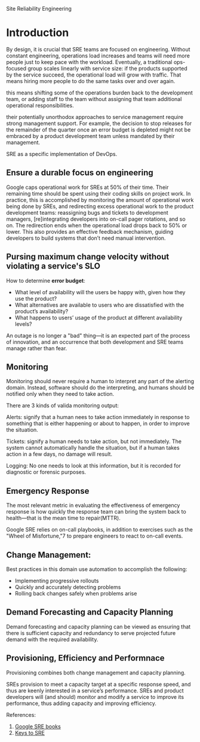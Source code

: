 Site Reliability Engineering

# Introduction

By design, it is crucial that SRE teams are focused on engineering. Without constant engineering, operations load increases and teams will need more people just to keep pace with the workload. Eventually, a traditional ops-focused group scales linearly with service size: if the products supported by the service succeed, the operational load will grow with traffic. That means hiring more people to do the same tasks over and over again.

this means shifting some of the operations burden back to the development team, or adding staff to the team without assigning that team additional operational responsibilities.

their potentially unorthodox approaches to service management require strong management support. For example, the decision to stop releases for the remainder of the quarter once an error budget is depleted might not be embraced by a product development team unless mandated by their management.

SRE as a specific implementation of DevOps.

## Ensure a durable focus on engineering

Google caps operational work for SREs at 50% of their time. Their remaining time should be spent using their coding skills on project work. In practice, this is accomplished by monitoring the amount of operational work being done by SREs, and redirecting excess operational work to the product development teams: reassigning bugs and tickets to development managers, [re]integrating developers into on-call pager rotations, and so on. The redirection ends when the operational load drops back to 50% or lower. This also provides an effective feedback mechanism, guiding developers to build systems that don’t need manual intervention.

## Pursing maximum change velocity without violating a service's SLO

How to determine **error budget**:

- What level of availability will the users be happy with, given how they use the product?
- What alternatives are available to users who are dissatisfied with the product’s availability?
- What happens to users’ usage of the product at different availability levels?

An outage is no longer a "bad" thing—it is an expected part of the process of innovation, and an occurrence that both development and SRE teams manage rather than fear.

## Monitoring

Monitoring should never require a human to interpret any part of the alerting domain. Instead, software should do the interpreting, and humans should be notified only when they need to take action.

There are 3 kinds of valida monitoring output:

Alerts: signify that a human nees to take action immediately in response to something that is either happening or about to happen, in order to improve the situation.

Tickets: signify a human needs to take action, but not immediately. The system cannot automatically handle the situation, but if a human takes action in a few days, no damage will result.

Logging: No one needs to look at this information, but it is recorded for diagnostic or forensic purposes.

## Emergency Response

The most relevant metric in evaluating the effectiveness of emergency response is how quickly the response team can bring the system back to health—that is the mean time to repair(MTTR).

Google SRE relies on on-call playbooks, in addition to exercises such as the "Wheel of Misfortune,"7 to prepare engineers to react to on-call events.

## Change Management:

Best practices in this domain use automation to accomplish the following:

- Implementing progressive rollouts
- Quickly and accurately detecting problems
- Rolling back changes safely when problems arise

## Demand Forecasting and Capacity Planning

Demand forecasting and capacity planning can be viewed as ensuring that there is sufficient capacity and redundancy to serve projected future demand with the required availability.

## Provisioning, Efficiency and Performnace

Provisioning combines both change management and capacity planning.

SREs provision to meet a capacity target at a specific response speed, and thus are keenly interested in a service’s performance. SREs and product developers will (and should) monitor and modify a service to improve its performance, thus adding capacity and improving efficiency.

References:

1. [Google SRE books](https://landing.google.com/sre/books/)
2. [Keys to SRE](https://www.youtube.com/watch?v=n4Wf14e2jxQ)

